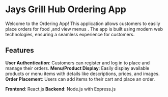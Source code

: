 # Jays Grill Hub Ordering App
Welcome to the Ordering App! This application allows customers to easily place orders for food ,and view menus . The app is built using modern web technologies, ensuring a seamless experience for customers.

## Features
**User Authentication**: Customers can register and log in to place and manage their orders.
**Menu/Product Display**: Easily display available products or menu items with details like descriptions, prices, and images.
**Order Placement**: Users can add items to their cart and place an order.

**Frontend**: React.js
**Backend**: Node.js with Express.js 

